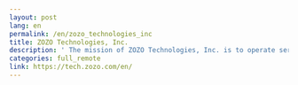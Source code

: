 ```yaml
---
layout: post
lang: en
permalink: /en/zozo_technologies_inc
title: ZOZO Technologies, Inc.
description: ' The mission of ZOZO Technologies, Inc. is to operate services and to develop technologies that helps improve the entire ZOZO Group. ZOZO Technologies is a collection of those who are currently involved in technical productions, such as engineers, designers and analysts of the ZOZO Group companies. (Hiring) '
categories: full_remote
link: https://tech.zozo.com/en/
---
```

